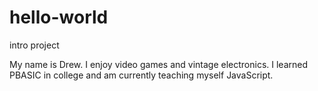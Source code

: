 # hello-world
intro project

My name is Drew. I enjoy video games and vintage electronics.
I learned PBASIC in college and am currently teaching myself JavaScript.
